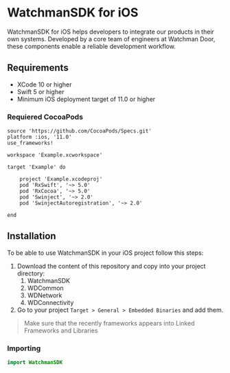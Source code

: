 # WatchmanSDK for iOS
WatchmanSDK for iOS helps developers to integrate our products in their own systems. Developed by a core team of engineers at Watchman Door, these components enable a reliable development workflow.

## Requirements
* XCode 10 or higher
* Swift 5 or higher
* Minimum iOS deployment target of 11.0 or higher

### Requiered CocoaPods

```
source 'https://github.com/CocoaPods/Specs.git'
platform :ios, '11.0'
use_frameworks!

workspace 'Example.xcworkspace' 

target 'Example' do
    
    project 'Example.xcodeproj'
    pod 'RxSwift', '~> 5.0'
    pod 'RxCocoa', '~> 5.0'
    pod 'Swinject', '~> 2.0'
    pod 'SwinjectAutoregistration', '~> 2.0'
    
end
```
## Installation
To be able to use WatchmanSDK in your iOS project follow this steps:
1. Download the content of this repository and copy into your project directory:
    1. WatchmanSDK
    1. WDCommon
    1. WDNetwork
    1. WDConnectivity
1. Go to your project `Target > General > Embedded Binaries` and add them.
> Make sure that the recently frameworks appears into Linked Frameworks and Libraries

### Importing
```swift
import WatchmanSDK
```

